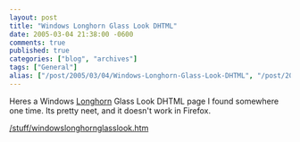```yaml
---
layout: post
title: "Windows Longhorn Glass Look DHTML"
date: 2005-03-04 21:38:00 -0600
comments: true
published: true
categories: ["blog", "archives"]
tags: ["General"]
alias: ["/post/2005/03/04/Windows-Longhorn-Glass-Look-DHTML", "/post/2005/03/04/windows-longhorn-glass-look-dhtml"]
---
```

<!-- more -->
<p>
Heres a Windows <a href="http://msdn.microsoft.com/longhorn/" target="_blank" title="Windows ">Longhorn</a> Glass Look DHTML page I found somewhere one time. Its pretty neet, and it doesn&#39;t work in Firefox.
</p>
<p>
<a href="/stuff/windowslonghornglasslook.htm">/stuff/windowslonghornglasslook.htm</a>
</p>
<p>
&nbsp;
</p>
<img src="/images/postso_WindowsLonhornGlassLook.JPG" alt="" />
